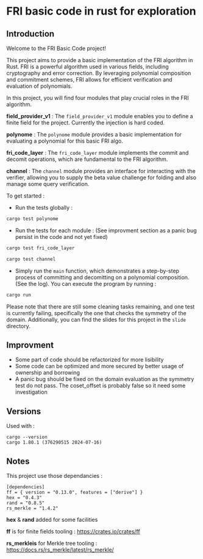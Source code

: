 # FRI basic code in rust for exploration

## Introduction

Welcome to the FRI Basic Code project!

This project aims to provide a basic implementation of the FRI algorithm in Rust. FRI is a powerful algorithm used in various fields, including cryptography and error correction. By leveraging polynomial composition and commitment schemes, FRI allows for efficient verification and evaluation of polynomials.

In this project, you will find four modules that play crucial roles in the FRI algorithm.

**field_provider_v1** : The `field_provider_v1` module enables you to define a finite field for the project. Currently the injection is hard coded.

**polynome** : The `polynome` module provides a basic implementation for evaluating a polynomial for this basic FRI algo.

**fri_code_layer** : The `fri_code_layer` module implements the commit and decomit operations, which are fundamental to the FRI algorithm.

**channel** : The `channel` module provides an interface for interacting with the verifier, allowing you to supply the beta value challenge for folding and also manage some query verification.

To get started :

- Run the tests globally :

```rust
cargo test polynome
```

- Run the tests for each module :
(See improvment section as a panic bug persist in the code and not yet fixed)

```rust
cargo test fri_code_layer
```

```rust
cargo test channel
```

- Simply run the `main` function, which demonstrates a step-by-step process of committing and decomitting on a polynomial composition. (See the log). You can execute the program by running :

```rust
cargo run
```

Please note that there are still some cleaning tasks remaining, and one test is currently failing, specifically the one that checks the symmetry of the domain. Additionally, you can find the slides for this project in the `slide` directory.

## Improvment

- Some part of code should be refactorized for more lisibility
- Some code can be optimized and more secured by better usage of ownership and borrowing
- A panic bug should be fixed on the domain evaluation as the symmetry test do not pass. The coset_offset is probably false so it need some investigation

## Versions

Used with :

```code
cargo --version
cargo 1.80.1 (376290515 2024-07-16)
```

## Notes

This project use those dependancies : 

```code
[dependencies]
ff = { version = "0.13.0", features = ["derive"] }
hex = "0.4.3"
rand = "0.8.5"
rs_merkle = "1.4.2"
```

**hex** & **rand** added for some facilities

**ff** is for finite fields tooling : <https://crates.io/crates/ff>

**rs_merkleis** for Merkle tree tooling : <https://docs.rs/rs_merkle/latest/rs_merkle/>